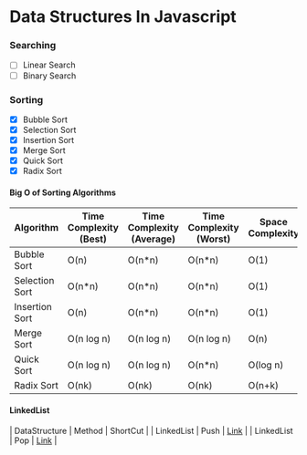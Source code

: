 # Data Structures In Javascript

### Searching

- [ ] Linear Search
- [ ] Binary Search

### Sorting

- [x] Bubble Sort
- [x] Selection Sort
- [x] Insertion Sort
- [x] Merge Sort
- [x] Quick Sort
- [x] Radix Sort

#### Big O of Sorting Algorithms

| Algorithm | Time Complexity (Best) | Time Complexity (Average) | Time Complexity (Worst) | Space Complexity |
| --------- | ---------------------- | ------------------------- | ----------------------  | ---------------  |
| Bubble Sort | O(n) | O(n*n) | O(n*n) | O(1) |
| Selection Sort | O(n*n) | O(n*n) | O(n*n) | O(1) |
| Insertion Sort | O(n) | O(n*n) | O(n*n) | O(1) |
| Merge Sort | O(n log n) | O(n log n) | O(n log n) | O(n) |
| Quick Sort | O(n log n) | O(n log n) | O(n*n) | O(log n) |
| Radix Sort | O(nk) | O(nk) | O(nk) | O(n+k) |


#### LinkedList

| DataStructure | Method | ShortCut |
| LinkedList | Push | [Link](https://github.com/ajay3009/DataStructuresInJavascript/blob/dd06ccee159d6b79ee646f6804e035f26044a2d0/LinkedList/linkedlist.js#L14) |
| LinkedList | Pop | [Link](https://github.com/ajay3009/DataStructuresInJavascript/blob/dd06ccee159d6b79ee646f6804e035f26044a2d0/LinkedList/linkedlist.js#L29) |



